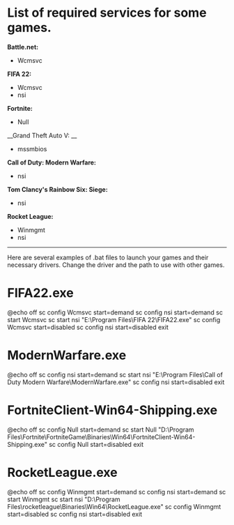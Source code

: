 # List of required services for some games.

__Battle.net:__
* Wcmsvc

__FIFA 22:__
* Wcmsvc
* nsi

__Fortnite:__
* Null

__Grand Theft Auto V: __
* mssmbios

__Call of Duty: Modern Warfare:__
* nsi

__Tom Clancy's Rainbow Six: Siege:__
* nsi

__Rocket League:__
* Winmgmt
* nsi

---

Here are several examples of .bat files to launch your games and their necessary drivers. Change the driver and the path to use with other games.

# FIFA22.exe
@echo off
sc config Wcmsvc start=demand
sc config nsi start=demand
sc start Wcmsvc
sc start nsi
"E:\Program Files\FIFA 22\FIFA22.exe"
sc config Wcmsvc start=disabled
sc config nsi start=disabled
exit

# ModernWarfare.exe
@echo off
sc config nsi start=demand
sc start nsi
"E:\Program Files\Call of Duty Modern Warfare\ModernWarfare.exe"
sc config nsi start=disabled
exit

# FortniteClient-Win64-Shipping.exe
@echo off
sc config Null start=demand
sc start Null
"D:\Program Files\Fortnite\FortniteGame\Binaries\Win64\FortniteClient-Win64-Shipping.exe"
sc config Null start=disabled
exit

# RocketLeague.exe
@echo off
sc config Winmgmt start=demand
sc config nsi start=demand
sc start Winmgmt
sc start nsi
"D:\Program Files\rocketleague\Binaries\Win64\RocketLeague.exe"
sc config Winmgmt start=disabled
sc config nsi start=disabled
exit
